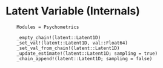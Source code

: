 # Latent Variable (Internals)

```@meta
    Modules = Psychometrics
```
```@docs
    _empty_chain!(latent::Latent1D)
    _set_val!(latent::Latent1D, val::Float64)
    _set_val_from_chain!(latent::Latent1D)
    _update_estimate!(latent::Latent1D; sampling = true)
    _chain_append!(latent::Latent1D; sampling = false)
```
